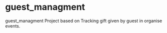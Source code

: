 # guest_managment
guest_managment
Project based on Tracking gift given by guest in organise events.

